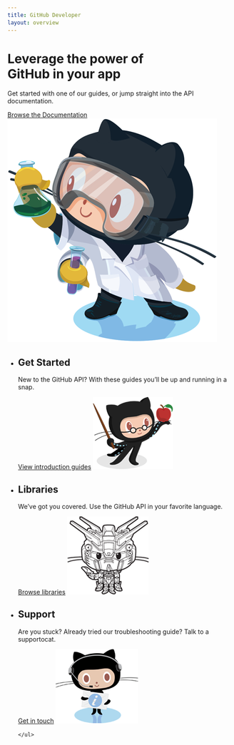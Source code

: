 ```yaml
---
title: GitHub Developer
layout: overview
---
```


<div class="wrapper feature">
	<h1>Leverage the power of<br />
GitHub in your app</h1>
	<p class="intro">Get started with one of our guides, or jump straight into the API documentation.</p>
	<a href="/v3/" class="button">Browse the Documentation</a>
	<img src="/shared/images/labtocat.png" class="labtocat" />
</div>

<div class="full-width-divider">
	<ul class="wrapper highlights">
		<li>
			<h2>Get Started</h2>
			<p>New to the GitHub API? With these guides you’ll be up and running in a snap.</p>
			<a href="/guides/" class="button-secondary">View introduction guides</a>
			<img class="octocat" src="/shared/images/professorcat.png">
		</li>
		<li>
			<h2>Libraries</h2>
			<p>We’ve got you covered. Use the GitHub API in your favorite language.</p>
			<a href="/libraries/" class="button-secondary">Browse libraries</a>
			<img class="octocat" src="/shared/images/gundamcat-small.png">
		</li>
		<li>
			<h2>Support</h2>
			<p>Are you stuck? Already tried our troubleshooting guide? Talk to a supportocat.</p>
			<a href="http://github.com/contact" class="button-secondary">Get in touch</a>
			<img class="octocat" src="/shared/images/supportocat.png">
		</li>
		
	</ul>
</div>
